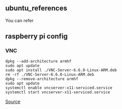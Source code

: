 ## ubuntu_references
You can refer
## raspberry pi config
### VNC
```
dpkg --add-architecture armhf
sudo apt update
sudo apt install ./VNC-Server-6.6.0-Linux-ARM.deb
rm -rf ./VNC-Server-6.6.0-Linux-ARM.deb
dpkg --remove-architecture armhf
sudo apt update
systemctl enable vncserver-x11-serviced.service
systemctl start vncserver-x11-serviced.service
```
[Source](https://github.com/openfans-community-offical/Debian-Pi-Aarch64/issues/51)

